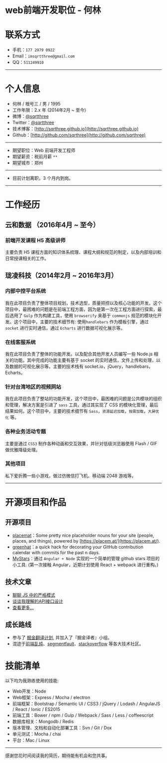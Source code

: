 # web前端开发职位 - 何林

# 联系方式

- 手机：`177 2979 0922`
- Email：`imsqrtthree@gmail.com`
- QQ：`511249910`

---

# 个人信息

 - 何林 / 根号三 / 男 / 1995 
 - 工作年限：2.x 年 (2014年2月 ~ 至今)
 - 微博：[@sqrtthree](http://weibo.com/sqrtthree)
 - Twitter：[@sqrtthree](https://twitter.com/sqrtthree)
 - 技术博客：[http://sqrthree.github.io](http://sqrthree.github.io)
 - Github：[http://github.com/sqrthree](http://github.com/sqrthree)

---

 - 期望职位：Web 前端开发工程师
 - 期望薪资：税前月薪 `**`
 - 期望城市：郑州

---
 
 - 目前计划离职，3 个月内到岗。

---

# 工作经历

## 云和数据 （2016年4月 ~ 至今）

### 前端开发课程 H5 高级讲师

主要负责 H5 课程方面的知识体系梳理、课程大纲和规范的制定，以及内部培训和日常授课相关的工作。

## 珑凌科技（2014年2月 ~ 2016年3月）

### 内部中控平台系统 

我在此项目负责了整体项目规划，技术选型，质量把控以及核心功能的开发。这个项目中，最困难的问题是在前端工程方面，因为是第一次在工程方面进行探索，最后选用了 `Gulp` 作为构建工具，使用 `browserify` 来基于 `commonjs` 规范的模块化开发。这个项目中，主要的技术细节有: 使用`handlebars` 作为模板引擎，通过 `socket` 进行实时通信，通过 `Echarts` 进行数据可视化展示等。

### 在线客服系统

我在此项目负责了整体的功能开发。以及配合其他开发人员编写一些 Node.js  相关的功能。其中完成的功能主要有基于 socket 的实时通信，文件上传和处理，以及数据的可视化展示等。主要的技术栈有 socket.io，jQuery，handlebars，Echarts。

### 针对台湾地区的视频网站
我在此项目负责了整站的功能开发，这个项目中，最困难的问题是公共模块的组织和管理，解决方案是引进了 `sass` 工具，通过其实现了 CSS 的模块化管理，最后结果如何。这个项目中，主要的技术细节有 `Sass`，`资源延迟加载`，`按需加载`，`大屏优化` 等。

### 各种业务活动专题

主要是通过 `CSS3` 制作各种动画和交互效果，并针对低级浏览器使用 Flash / GIF 做优雅降级处理。

### 其他项目

私下爱折腾一些小游戏，做过仿微信打飞机、移动端 2048 游戏等。

---

# 开源项目和作品

## 开源项目

 - [placemat](https://github.com/sqrthree/placemat)：Some pretty nice placeholder nouns for your site (people, places, and things), powered by [https://placem.at/](https://placem.at/).
 - [greenhat](https://github.com/sqrthree/greenhat)：a quick hack for decorating your GitHub contribution calendar with commits for the past n days.
 - [MyStars](http://github.com/sqrthree/MyStars)：通过 `Angular + Node` 实现的一个简单的管理 github stars 项目的小工具. (第一次接触 Angular，近期计划使用 React + webpack 进行重构。)

## 技术文章

- [聊聊 JS 中的严格模式](http://blog.sqrtthree.com/2015/10/09/strict-mode/)
- [谈谈我理解的API接口设计](http://blog.sqrtthree.com/2015/09/08/api/)
- [查看更多...](https://github.com/sqrthree/sqrthree.github.io/issues)

## 成长路线

- 参与了 [掘金翻译计划](https://github.com/xitu/gold-miner), 并加入了『掘金译者』小组。
- 混迹于[前端乱炖](http://www.html-js.com/card/799)、[segmentfault](http://segmentfault.com/u/sqrtthree)、[stackoverflow](http://stackoverflow.com/) 等各大技术社区。

# 技能清单

以下均为我熟练使用的技能:

- Web开发：Node
- Web框架：Express / Mocha / electron
- 前端框架：Bootstrap / Semantic UI / CSS3 / jQuery / Lodash / AngularJS / React / Ionic / ES2015
- 前端工具：Bower / npm / Gulp / Webpack / Sass / Less / coffeescript
- 数据库相关：Mongodb / Redis
- 版本管理、文档和自动化部署工具：Svn / Git / Dox
- 单元测试：Mocha / chai
- 平台：Mac / Linux

---

感谢您花时间阅读我的简历，期待能有机会和您共事。

